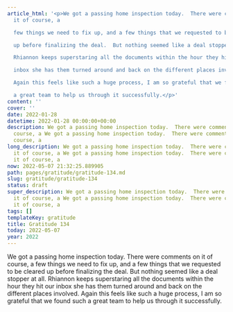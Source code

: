 ```yaml
---
article_html: '<p>We got a passing home inspection today.  There were comments on
  it of course, a

  few things we need to fix up, and a few things that we requested to be cleared

  up before finalizing the deal.  But nothing seemed like a deal stopper at all.

  Rhiannon keeps superstaring all the documents within the hour they hit our

  inbox she has them turned around and back on the different places involved.

  Again this feels like such a huge process, I am so grateful that we found such

  a great team to help us through it successfully.</p>'
content: ''
cover: ''
date: 2022-01-28
datetime: 2022-01-28 00:00:00+00:00
description: We got a passing home inspection today.  There were comments on it of
  course, a We got a passing home inspection today.  There were comments on it of
  course, a
long_description: We got a passing home inspection today.  There were comments on
  it of course, a We got a passing home inspection today.  There were comments on
  it of course, a
now: 2022-05-07 21:32:25.889905
path: pages/gratitude/gratitude-134.md
slug: gratitude/gratitude-134
status: draft
super_description: We got a passing home inspection today.  There were comments on
  it of course, a We got a passing home inspection today.  There were comments on
  it of course, a
tags: []
templateKey: gratitude
title: Gratitude 134
today: 2022-05-07
year: 2022
---
```


We got a passing home inspection today.  There were comments on it of course, a
few things we need to fix up, and a few things that we requested to be cleared
up before finalizing the deal.  But nothing seemed like a deal stopper at all.
Rhiannon keeps superstaring all the documents within the hour they hit our
inbox she has them turned around and back on the different places involved.
Again this feels like such a huge process, I am so grateful that we found such
a great team to help us through it successfully.